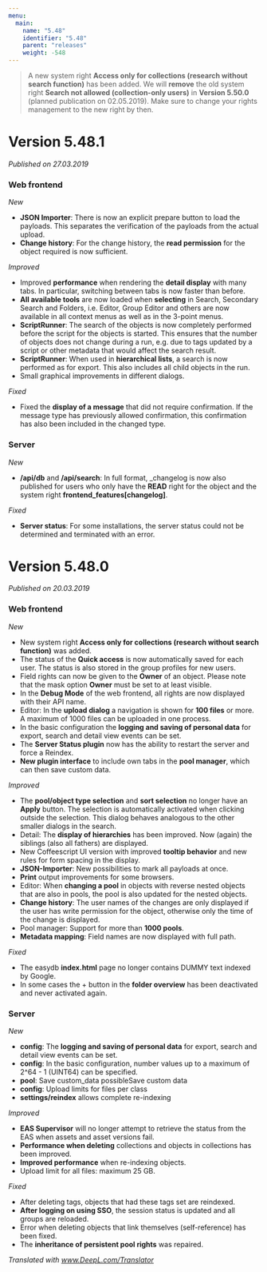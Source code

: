 ```yaml
---
menu:
  main:
    name: "5.48"
    identifier: "5.48"
    parent: "releases"
    weight: -548
---
```


> A new system right **Access only for collections (research without search function)** has been added. We will **remove** the old system right **Search not allowed (collection-only users)** in **Version 5.50.0** (planned publication on 02.05.2019). Make sure to change your rights management to the new right by then.

# Version 5.48.1

*Published on 27.03.2019*

### Web frontend

*New*

- **JSON Importer**: There is now an explicit prepare button to load the payloads. This separates the verification of the payloads from the actual upload.
- **Change history**: For the change history, the **read permission** for the object required is now sufficient. 

*Improved*

- Improved **performance** when rendering the **detail display** with many tabs. In particular, switching between tabs is now faster than before.
- **All available tools** are now loaded when **selecting** in Search, Secondary Search and Folders, i.e. Editor, Group Editor and others are now available in all context menus as well as in the 3-point menus.
- **ScriptRunner**: The search of the objects is now completely performed before the script for the objects is started. This ensures that the number of objects does not change during a run, e.g. due to tags updated by a script or other metadata that would affect the search result.
- **ScriptRunner**: When used in **hierarchical lists**, a search is now performed as for export. This also includes all child objects in the run.
- Small graphical improvements in different dialogs.

*Fixed*

- Fixed the **display of a message** that did not require confirmation. If the message type has previously allowed confirmation, this confirmation has also been included in the changed type.

### Server

*New*

- **/api/db** and **/api/search**: In full format, _changelog is now also published for users who only have the **READ** right for the object and the system right **frontend_features[changelog]**.

*Fixed*

  - **Server status**: For some installations, the server status could not be determined and terminated with an error.

# Version 5.48.0

*Published on 20.03.2019*

### Web frontend

*New*

- New system right **Access only for collections (research without search function)** was added.
- The status of the **Quick access** is now automatically saved for each user. The status is also stored in the group profiles for new users.
- Field rights can now be given to the **Owner** of an object. Please note that the mask option **Owner** must be set to at least visible.
- In the **Debug Mode** of the web frontend, all rights are now displayed with their API name.
- Editor: In the **upload dialog** a navigation is shown for **100 files** or more. A maximum of 1000 files can be uploaded in one process.
- In the basic configuration the **logging and saving of personal data** for export, search and detail view events can be set.
- The **Server Status plugin** now has the ability to restart the server and force a Reindex.
- **New plugin interface** to include own tabs in the **pool manager**, which can then save custom data.

*Improved*

- The **pool/object type selection** and **sort selection** no longer have an **Apply** button. The selection is automatically activated when clicking outside the selection. This dialog behaves analogous to the other smaller dialogs in the search.
- Detail: The **display of hierarchies** has been improved. Now (again) the siblings (also all fathers) are displayed.
- New Coffeescript UI version with improved **tooltip behavior** and new rules for form spacing in the display.
- **JSON-Importer**: New possibilities to mark all payloads at once.
- **Print** output improvements for some browsers.
- Editor: When **changing a pool** in objects with reverse nested objects that are also in pools, the pool is also updated for the nested objects.
- **Change history**: The user names of the changes are only displayed if the user has write permission for the object, otherwise only the time of the change is displayed.
- Pool manager: Support for more than **1000 pools**.
- **Metadata mapping**: Field names are now displayed with full path.

*Fixed*

- The easydb **index.html** page no longer contains DUMMY text indexed by Google.
- In some cases the + button in the **folder overview** has been deactivated and never activated again.

### Server

*New*

- **config**: The **logging and saving of personal data** for export, search and detail view events can be set.
- **config**: In the basic configuration, number values up to a maximum of 2^64 - 1 (UINT64) can be specified.
- **pool**: Save custom_data possibleSave custom data
- **config**: Upload limits for files per class
- **settings/reindex** allows complete re-indexing

*Improved*

- **EAS Supervisor** will no longer attempt to retrieve the status from the EAS when assets and asset versions fail.
- **Performance when deleting** collections and objects in collections has been improved.
- **Improved performance** when re-indexing objects.
- Upload limit for all files: maximum 25 GB.

*Fixed*

- After deleting tags, objects that had these tags set are reindexed.
- **After logging on using SSO**, the session status is updated and all groups are reloaded.
- Error when deleting objects that link themselves (self-reference) has been fixed.
- The **inheritance of persistent pool rights** was repaired.

*Translated with www.DeepL.com/Translator*